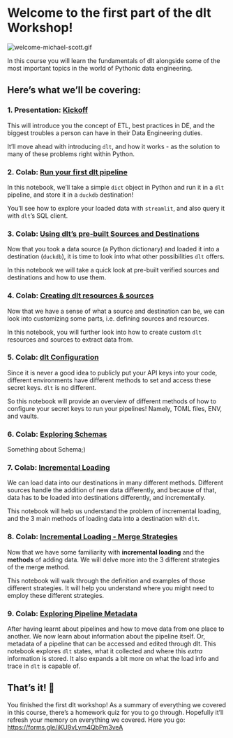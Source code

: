 # Welcome to the first part of the dlt Workshop!

![welcome-michael-scott.gif](welcome-michael-scott.gif)

In this course you will learn the fundamentals of dlt alongside some of the most important topics in the world of Pythonic data engineering.

## **Here’s what we’ll be covering:**

### 1. Presentation: [Kickoff](https://docs.google.com/presentation/d/1pvi1ohZzzWIdaEDqNwgULAQGL4M-rx7O2SuASr5l7Tc/edit?usp=sharing)

This will introduce you the concept of ETL, best practices in DE, and the biggest troubles a person can have in their Data Engineering duties. 

It’ll move ahead with introducing `dlt`, and how it works - as the solution to many of these problems right within Python.

### 2. Colab: [Run your first dlt pipeline](https://colab.research.google.com/drive/1aKCqSHV5XNUrSusN4eUueIf4dGM1uSlA?usp=sharing)

In this notebook, we’ll take a simple `dict` object in Python and run it in a `dlt` pipeline, and store it in a `duckdb` destination!

You’ll see how to explore your loaded data with `streamlit`, and also query it with `dlt`’s SQL client.


### 3. Colab: [Using dlt’s pre-built Sources and Destinations](https://colab.research.google.com/drive/1b-kMlUSBoeaP0CeTwXOwe55ORM5rHRGz?usp=sharing)
Now that you took a data source (a Python dictionary) and loaded it into a destination (`duckdb`), it is time to look into what other possibilities `dlt` offers. 

In this notebook we will take a quick look at pre-built verified sources and destinations and how to use them.

### 4. Colab: [Creating dlt resources & sources](https://colab.research.google.com/drive/1-moBiFWe4tuFEyfGuAwO3GLbl_hDDbxc?usp=sharing)

Now that we have a sense of what a source and destination can be, we can look into customizing some parts, i.e. defining sources and resources.

In this notebook, you will further look into how to create custom `dlt` resources and sources to extract data from.

### 5. Colab: [dlt Configuration](https://colab.research.google.com/drive/1nB4XAhzJDSMd3ZAmAvqVpNHkE1C62HI4?usp=sharing)

Since it is never a good idea to publicly put your API keys into your code, different environments have different methods to set and access these secret keys. `dlt` is no different. 

So this notebook will provide an overview of different methods of how to configure your secret keys to run your pipelines! Namely, TOML files, ENV, and vaults. 

### 6. Colab: [Exploring Schemas](https://colab.research.google.com/drive/1oFrpDXKY8GmIFRNKDPnGjfI0DTO-mIQC?usp=sharing)

Something about Schema;)

### 7. Colab: [Incremental Loading](https://colab.research.google.com/drive/1INRXRmiYLv5_OGuaYcl5pkvtG5WsFYgm?usp=sharing)

We can load data into our destinations in many different methods. Different sources handle the addition of new data differently, and because of that, data has to be loaded into destinations differently, and incrementally.

This notebook will help us understand the problem of incremental loading, and the 3 main methods of loading data into a destination with `dlt`.

### 8. Colab: [Incremental Loading - Merge Strategies](https://colab.research.google.com/drive/1sL1-yKcjownUgYZE14kpOwHPZkDbHxJt?usp=sharing)

Now that we have some familiarity with **incremental loading** and the **methods** of adding data. We will delve more into the 3 different strategies of the merge method. 

This notebook will walk through the definition and examples of those different strategies. It will help you understand where you might need to employ these different strategies.

### 9. Colab: [Exploring Pipeline Metadata](https://colab.research.google.com/drive/1ynRbV1NI7Mci0_oK6Ib41A-0GpseEZEE?usp=sharing)

After having learnt about pipelines and how to move data from one place to another. We now learn about information about the pipeline itself. Or, metadata of a pipeline that can be accessed and edited through dlt.
This notebook explores `dlt` states, what it collected and where this *extra* information is stored. It also expands a bit more on what the load info and trace in `dlt` is capable of.

## That’s it! 🎉

You finished the first dlt workshop! As a summary of everything we covered in this course, there’s a homework quiz for you to go through. Hopefully it’ll refresh your memory on everything we covered. Here you go: https://forms.gle/iKU9vLym4QbPm3veA